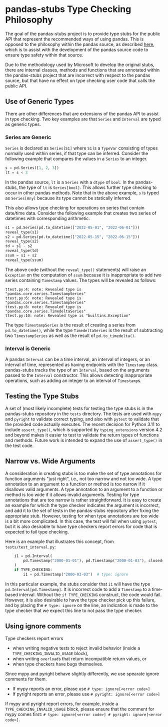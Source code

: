 # pandas-stubs Type Checking Philosophy

The goal of the pandas-stubs project is to provide type stubs for the public API
that represent the recommended ways of using pandas. This is opposed to the 
philosophy within the pandas source, as described [here](https://pandas.pydata.org/docs/development/contributing_codebase.html?highlight=typing#type-hints), which
is to assist with the development of the pandas source code to ensure type safety within
that source.

Due to the methodology used by Microsoft to develop the original stubs, there are internal 
classes, methods and functions that are annotated within the pandas-stubs project
that are incorrect with respect to the pandas source, but that have no effect on type
checking user code that calls the public API.

## Use of Generic Types

There are other differences that are extensions of the pandas API to assist in type
checking.  Two key examples are that `Series` and `Interval` are typed as generic types.

### Series are Generic

`Series` is declared as `Series[S1]` where `S1` is a `TypeVar` consisting of types normally
used within series, if that type can be inferred.  Consider the following example
that compares the values in a `Series` to an integer.

```python
s = pd.Series([1, 2, 3])
lt = s < 3
```

In the pandas source, `lt` is a `Series` with a `dtype` of `bool`. In the pandas-stubs,
the type of `lt` is `Series[bool]`. This allows further type checking to occur in other
pandas methods.  Note that in the above example, `s` is typed as `Series[Any]` because
its type cannot be statically inferred.

This also allows type checking for operations on series that contain date/time data. Consider
the following example that creates two series of datetimes with corresponding arithmetic.

```python
s1 = pd.Series(pd.to_datetime(["2022-05-01", "2022-06-01"]))
reveal_type(s1)
s2 = pd.Series(pd.to_datetime(["2022-05-15", "2022-06-15"]))
reveal_type(s2)
td = s1 - s2
reveal_type(td)
ssum = s1 + s2
reveal_type(ssum)
```

The above code (without the `reveal_type()` statements) will raise an `Exception` on the computation of `ssum` because it is
inappropriate to add two series containing `Timestamp` values.  The types will be
revealed as follows:

```text
ttest.py:4: note: Revealed type is "pandas.core.series.TimestampSeries"
ttest.py:6: note: Revealed type is "pandas.core.series.TimestampSeries"
ttest.py:8: note: Revealed type is "pandas.core.series.TimedeltaSeries"
ttest.py:10: note: Revealed type is "builtins.Exception"
```

The type `TimestampSeries` is the result of creating a series from `pd.to_datetime()`, while
the type `TimedeltaSeries` is the result of subtracting two `TimestampSeries` as well as
the result of `pd.to_timedelta()`.

### Interval is Generic

A pandas `Interval` can be a time interval, an interval of integers, or an interval of
time, represented as having endpoints with the `Timestamp` class.  pandas-stubs tracks
the type of an `Interval`, based on the arguments passed to the `Interval` constructor.
This allows detecting inappropriate operations, such as adding an integer to an
interval of `Timestamp`s.

## Testing the Type Stubs

A set of (most likely incomplete) tests for testing the type stubs is in the pandas-stubs
repository in the `tests` directory.  The tests are used with `mypy` and `pyright` to
validate correct typing, and also with `pytest` to validate that the provided code
actually executes. The recent decision for Python 3.11 to include `assert_type()`,
which is supported by `typing_extensions` version 4.2 and beyond makes it easier
to test to validate the return types of functions and methods. Future work
is intended to expand the use of `assert_type()` in the test code.

## Narrow vs. Wide Arguments

A consideration in creating stubs is too make the set of type annotations for
function arguments "just right", i.e.,
not too narrow and not too wide.  A type annotation to an argument to a function or
method is too narrow if it disallows valid arguments.  A type annotation to
an argument to a function or method is too wide if
it allows invalid arguments.  Testing for type annotations that are too narrow is rather
straightforward. It is easy to create an example for which the type checker indicates
the argument is incorrect, and add it to the set of tests in the pandas-stubs
repository after fixing the appropriate stub. However, testing for when type annotations 
are too wide is a bit more complicated.
In this case, the test will fail when using `pytest`, but it is also desirable to
have type checkers report errors for code that is expected to fail type checking.

Here is an example that illustrates this concept, from `tests/test_interval.py`:

```python
    i1 = pd.Interval(
        pd.Timestamp("2000-01-01"), pd.Timestamp("2000-01-03"), closed="both"
    )
    if TYPE_CHECKING:
        i1 + pd.Timestamp("2000-03-03")  # type: ignore

```

In this particular example, the stubs consider that `i1` will have the type
`pd.Interval[pd.Timestamp]`.  It is incorrect code to add a `Timestamp` to a
time-based interval.  Without the `if TYPE_CHECKING` construct, the code would fail.
However, it is also desirable to have the type checker pick up this failure, and by
placing the `# type: ignore` on the line, an indication is made to the type checker
that we expect this line to not pass the type checker.

## Using ignore comments

Type checkers report errors

- when writing negative tests to reject invalid behavior (inside a
  `TYPE_CHECKING_INVALID_USAGE` block),
- when writing `overload`s that return incompatible return values, or
- when type checkers have bugs themselves.

Since mypy and pyright behave slightly differently, we use spearate ignore comments
for them.

- If mypy reports an error, please use `# type: ignore[<error code>]`
- If pyright reports an error, please use `# pyright: ignore[<error code>]`

If mypy and pyright report errors, for example, inside a `TYPE_CHECKING_INVALID_USAGE`
block, please ensure that the comment for mypy comes first:
`# type: ignore[<error code>] # pyright: ignore[<error code>]`.
